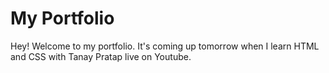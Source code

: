 # My Portfolio

Hey! Welcome to my portfolio. It's coming up tomorrow when I learn HTML and CSS with Tanay Pratap live on Youtube.
